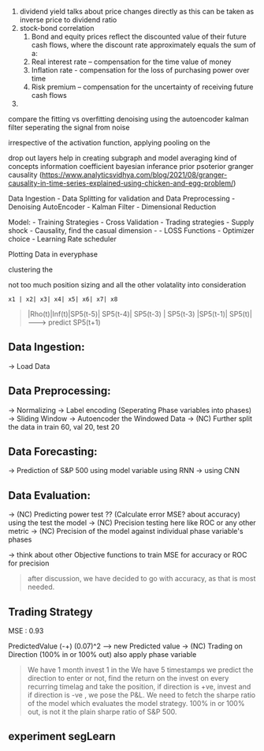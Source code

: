 1) dividend yield talks about price changes directly as this can be taken as inverse price to dividend ratio
2) stock-bond correlation 
   1) Bond and equity prices reflect the discounted value of their future cash flows, where the discount rate approximately equals the sum of a:
    1) Real interest rate – compensation for the time value of money
    2) Inflation rate - compensation for the loss of purchasing power over time 
    3) Risk premium – compensation for the uncertainty of receiving future cash flows
3) 

compare the fitting vs overfitting
denoising using the autoencoder
kalman filter
seperating the signal from noise


irrespective of the activation function, applying pooling on the 

drop out layers help in creating subgraph and model averaging kind of concepts
information coefficient
bayesian inferance
prior psoterior
granger causality (https://www.analyticsvidhya.com/blog/2021/08/granger-causality-in-time-series-explained-using-chicken-and-egg-problem/)


Data Ingestion
    - Data Splitting for validation and
Data Preprocessing
    - Denoising AutoEncoder
    - Kalman Filter
    - Dimensional Reduction

Model: 
    - Training Strategies
    - Cross Validation
    - Trading strategies
          - Supply shock
          - Causality, find the casual dimension
          - 
    - LOSS Functions
    - Optimizer choice
    - Learning Rate scheduler

Plotting Data in everyphase

clustering the 

not too much position sizing and all the other volatality into consideration

    x1 | x2| x3| x4| x5| x6| x7| x8
> |Rho(t)|Inf(t)|SP5(t-5)| SP5(t-4)| SP5(t-3) | SP5(t-3) |SP5(t-1)| SP5(t)|  ---> predict SP5(t+1)


## Data Ingestion:
 -> Load Data 

## Data Preprocessing: 
-> Normalizing
-> Label encoding (Seperating Phase variables into phases)
-> Sliding Window
-> Autoencoder the Windowed Data
-> (NC) Further split the data in train 60, val 20, test 20

## Data Forecasting:
-> Prediction of S&P 500 using model variable using RNN 
-> using CNN

## Data Evaluation:
-> (NC) Predicting power test ?? (Calculate error MSE? about accuracy) using the test the model
-> (NC) Precision testing here like ROC or any other metric
-> (NC) Precision of the model against individual phase variable's phases



-> think about other Objective functions to train MSE for accuracy or ROC for precision
> after discussion, we have decided to go with accuracy, as that is most needed.
> 

## Trading Strategy
MSE : 0.93

PredictedValue (-+) (0.07)^2 -->  new Predicted value 
-> (NC) Trading on Direction (100% in or 100% out) also apply phase variable
> We have 1 month invest 1 in the 
> We have 5 timestamps we predict the direction to enter or not, find the return on the invest on every recurring timelag and take the position, if direction is +ve, invest and if direction is -ve , we pose the P&L.
> We need to fetch the sharpe ratio of the model which evaluates the model strategy.
> 100% in or 100% out, is not it the plain sharpe ratio of S&P 500.


## experiment segLearn

<!-- # Split the data into train test and validation using the windowgenerator as we want the time series methodology while doing this also refer the documents
# perform pre-classification using the label encoder or any other logic like logistic regression or any classification logic on three signals CPI, Rho, DIL
# perform Dimensional Reduction
#     compare the fitting vs overfitting
# denoising using the autoencoder
# kalman filter
# seperating the signal from noise


# irrespective of the activation function, applying pooling on the

# drop out layers help in creating subgraph and model averaging kind of concepts
# information coefficient
# bayesian inferance
# prior psoterior
# granger causality


# Data Ingestion
#     - Data Splitting for validation and
# Data Preprocessing
#     - Denoising AutoEncoder
#     - Kalman Filter
#     - Dimensional Reduction

# Model:
#     - Training Strategies
#     - Cross Validation
#     - Trading strategies
#           - Supply shock
#           - Causality, find the casual dimension
#           -
#     - LOSS Functions
#     - Optimizer choice
#     - Learning Rate scheduler

# Plotting Data in everyphase

# clustering the -->